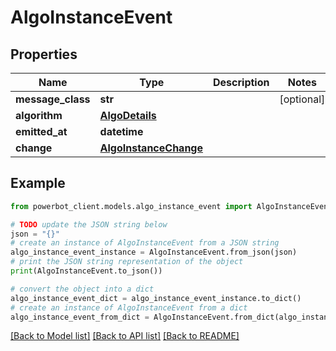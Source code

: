 # AlgoInstanceEvent


## Properties

Name | Type | Description | Notes
------------ | ------------- | ------------- | -------------
**message_class** | **str** |  | [optional] 
**algorithm** | [**AlgoDetails**](AlgoDetails.md) |  | 
**emitted_at** | **datetime** |  | 
**change** | [**AlgoInstanceChange**](AlgoInstanceChange.md) |  | 

## Example

```python
from powerbot_client.models.algo_instance_event import AlgoInstanceEvent

# TODO update the JSON string below
json = "{}"
# create an instance of AlgoInstanceEvent from a JSON string
algo_instance_event_instance = AlgoInstanceEvent.from_json(json)
# print the JSON string representation of the object
print(AlgoInstanceEvent.to_json())

# convert the object into a dict
algo_instance_event_dict = algo_instance_event_instance.to_dict()
# create an instance of AlgoInstanceEvent from a dict
algo_instance_event_from_dict = AlgoInstanceEvent.from_dict(algo_instance_event_dict)
```
[[Back to Model list]](../README.md#documentation-for-models) [[Back to API list]](../README.md#documentation-for-api-endpoints) [[Back to README]](../README.md)


